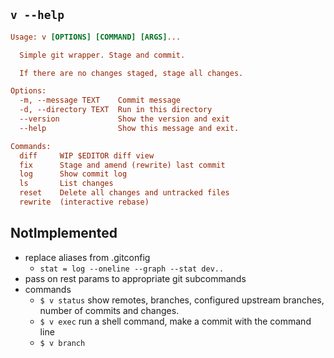 ## `v --help`

```ini
Usage: v [OPTIONS] [COMMAND] [ARGS]...

  Simple git wrapper. Stage and commit.

  If there are no changes staged, stage all changes.

Options:
  -m, --message TEXT    Commit message
  -d, --directory TEXT  Run in this directory
  --version             Show the version and exit
  --help                Show this message and exit.

Commands:
  diff     WIP $EDITOR diff view
  fix      Stage and amend (rewrite) last commit
  log      Show commit log
  ls       List changes
  reset    Delete all changes and untracked files
  rewrite  (interactive rebase)
```

## NotImplemented

- replace aliases from .gitconfig
  - `stat = log --oneline --graph --stat dev..`
- pass on rest params to appropriate git subcommands
- commands
  - `$ v status` show remotes, branches, configured upstream branches, number of commits and changes.
  - `$ v exec` run a shell command, make a commit with the command line
  - `$ v branch`
